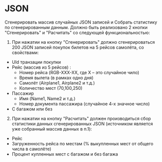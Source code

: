 # JSON
Сгенерировать массив случайных JSON записей и Собрать статистику по сгенерированным данным. Должно быть реализовано 2 кнопки "Сгенерировать" и "Расчитать" со следующей функциональностью:
1. При нажатии на кнопку "Сгенерировать" должно сгенерироваться 200 JSON записей покупок билетов на 5 рейсов самолёта, со свойствами:
   
- UId транзации покупки
- Рейс (массив из 5 рейсов) :
  - Номер рейса (RGB-XXX-XX, где Х – это случайное чило)
  - Время вылета (в рамках одно дня)
  - Самолёт (Airplane1, Airplane2 и т.д.)
  - Количество мест (70,100,250)
- Пассажир
  - Имя (Name1, Name2 и т.д.)
  - Номер документа пассажира (случайное 4-х значное число)
- С багажом или без

2. При нажатии на кнопку "Расчитать" должен производиться сбор статистики данных сгенерированных JSON (источником является уже собранный массив данных в п.1):
- Рейс
- Загруженность рейса по местам (% выкупленных мест от общего числа в самолёте)
- Процент купленных мест с багажом и без багажа
